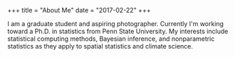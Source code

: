 +++
title = "About Me"
date = "2017-02-22"
+++

I am a graduate student and aspiring photographer. Currently I'm working toward a Ph.D. in statistics from Penn State University. My interests include statistical computing methods, Bayesian inference, and nonparametric statistics as they apply to spatial statistics and climate science.
